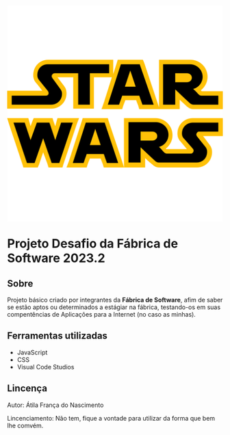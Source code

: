 <h1>
    <img src="../componentes/imagens_inicio/logosw.png">
    <p>Projeto Desafio da Fábrica de Software 2023.2</p>
</h1>

## Sobre

Projeto básico criado por integrantes da **Fábrica de Software**,
afim de saber se estão aptos ou determinados a estágiar na fábrica, testando-os em suas compentências de Aplicações para a Internet (no caso as minhas).

## Ferramentas utilizadas
- JavaScript
- CSS
- Visual Code Studios

## Lincença

Autor: Átila França do Nascimento

Lincenciamento: Não tem, fique a vontade para utilizar da forma que bem lhe comvém.
